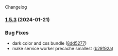 Changelog
### [1.5.3](https://github.com/njfamirm/blog/compare/v1.5.1...v1.5.3) (2024-01-21)


### Bug Fixes

* dark color and css bundle ([8dd5277](https://github.com/njfamirm/blog/commit/8dd52770c4313426bf4e43614bdbc6b3807c319e))
* make service worker precache smallest ([b29f92a](https://github.com/njfamirm/blog/commit/b29f92aa9b16106ab4a138176446cae949c0dedf))

